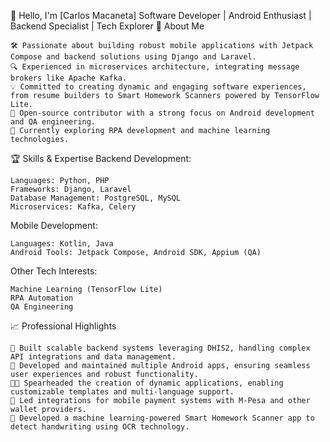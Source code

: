 👋 Hello, I'm [Carlos Macaneta]
Software Developer | Android Enthusiast | Backend Specialist | Tech Explorer
🚀 About Me

    🛠 Passionate about building robust mobile applications with Jetpack Compose and backend solutions using Django and Laravel.
    🔍 Experienced in microservices architecture, integrating message brokers like Apache Kafka.
    💡 Committed to creating dynamic and engaging software experiences, from resume builders to Smart Homework Scanners powered by TensorFlow Lite.
    📲 Open-source contributor with a strong focus on Android development and QA engineering.
    🌱 Currently exploring RPA development and machine learning technologies.

🏆 Skills & Expertise
Backend Development:

    Languages: Python, PHP
    Frameworks: Django, Laravel
    Database Management: PostgreSQL, MySQL
    Microservices: Kafka, Celery

Mobile Development:

    Languages: Kotlin, Java
    Android Tools: Jetpack Compose, Android SDK, Appium (QA)

Other Tech Interests:

    Machine Learning (TensorFlow Lite)
    RPA Automation
    QA Engineering

📈 Professional Highlights

    🔧 Built scalable backend systems leveraging DHIS2, handling complex API integrations and data management.
    📱 Developed and maintained multiple Android apps, ensuring seamless user experiences and robust functionality.
    🧑‍💻 Spearheaded the creation of dynamic applications, enabling customizable templates and multi-language support.
    🔄 Led integrations for mobile payment systems with M-Pesa and other wallet providers.
    🔬 Developed a machine learning-powered Smart Homework Scanner app to detect handwriting using OCR technology.
